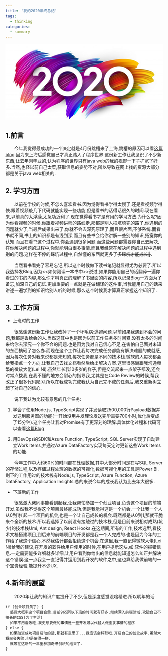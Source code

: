 ```yaml
---
title: '我的2020年终总结'
tags:
  - thinking
categories:
  - summary
---
```

![avatar](/assets/img/2021/01-01/2020.jpg)

## 1.前言

&emsp;&emsp;今年我觉得最成功的一个决定就是4月份跳槽来了上海,跳槽的原因可以看[这篇blog](/posts/my-2019-experience-and-thinking).因为来上海后感觉自己才真正踏入了程序世界.这份新工作让我见识了不少新东西,让去年刚毕业的,认为程序的世界只有java web的我的视野一下子扩宽了好多.当然,也怪以前自己太菜,获取信息的姿势不对,所以导致在网上找的资源大部分都是关于java web相关的.

## 2. 学习方面

&emsp;&emsp;以前在学校的时候,不怎么喜欢看书.因为觉得看书学得太慢了,还是看视频学得快.跟着视频敲几下代码就能实现一些功能,但是看书的话得话很久的时间.现在看来,以前真的太浮躁,太急功近利了.现在觉得看书才是有用的学习方法.为什么呢?因为你看视频的时候,你跟着视频讲师的路线走,那都是别人把坑填完的路了,你遇到的问题就少了,当最后成果出来了,你就不会去深究原理了,而且很片面,不够系统.而看书就不同,书上的知识都是有浅到深,而且有些书会给你讲解一些别的知识,拓宽你的认知.而且在看书这个过程中,你会遇到很多问题.而这些问题都需要你自己去解决,在你解决问题的过程中,你就能明白很多事情.而且我经常在解决问题的过程中遇到别的问题.这样在不停的踩坑过程中,自然懂的东西就更多了~~多踩坑才能成长🤣~~.


&emsp;&emsp;当然看书看完了容易忘记,所以这个时候做下读书笔记就显得尤为必要了.所以我选择发Blog,因为<<如何阅读一本书中>>说过,如果你能用自己的话翻译一遍你看过的书的内容,那么你才叫真正的理解了书里面的内容,所以记录Blog一方面为了备忘,加深自己的记忆.更加重要的一点就是在做翻译的这件事,当我能用自己的话来讲述一遍学到的知识给别人听的时候,那么这个时候我才算真正掌握这个知识了.

## 3. 工作方面

  - 上班时的工作

&emsp;&emsp;很感谢这份新工作让我改掉了一个坏毛病:逃避问题.以前如果我遇到不会的问题,我都是丢给会的人.当然这其中也是因为以前工作任务多时间紧,没有太多的时间来给你去深究一个你不会的问题.也是因为我对自己信心不足,在害怕自己面对未知的东西搞砸了怎么办.而现在这个工作让我每次完成任务都能有解决难题的成就感,因为每次任务对我来说都是未知的,每次任务都是不同的技术栈.微软的人每次都会给我指点一个方向,让我自己去找文档看然后给出解决方案.这里很感谢跟我沟通频繁的微软大佬(Lei Ni).虽然年长我10多岁的样子,但是交流起来一点架子都没,还会时常点拨我,在我不懂的地方会耐心的指导我,尤其是在Code Review的时候,帮我改正了很多代码陋习.所以在我成功完成我认为自己完不成的任务后,我又重新树立起了对自己的信心.

&emsp;&emsp;说下我认为比较有意思的几个任务:

1. 学会了使用Node.js, TypeScript实现了并发读取2500,000行Payload数据并发送到服务器的功能(一开始没用并发理论发送完毕需要700小时,优化后变成了15分钟).这个任务让我对Promise有了更深刻的理解.具体优化过程和代码可以查看[这篇Blog](/posts/first-time-node.js-concurrent)

2. 用DevOps的SDK和Azure Function, TypeScript, SQL Server实现了自动建立Work Items,并通过Azure DataFactory实现每天定时更新这些Work Items的功能.

&emsp;&emsp;今年工作中大约60%的时间都在处理数据,其中大部分时间是在写SQL Server的存储过程,以及存储过程处理的数据的可视化,数据可视化用的工具是Power Bi.剩下的工作用过的技术栈有Node.js, TypeScript, Azure Function, Azure DataFactory, Application Insights.总的来说今年的成长我认为比去年大很多.

  - 下班后的工作

&emsp;&emsp;很感激大佬同事能看到起我,让我帮忙参加一个创业项目,负责这个项目的前端开发.虽然我不觉得这个项目最终能成功.但是我觉得这是一个机会,一个让我一个人从0到1扛起一个项目的机会,也是一个让自己成长的机会.既然都是从0到1,那就干脆来个全新的技术.所以我选择了以前没有接触过的技术栈,但是目前来说相对成熟(坑少)的技术栈Umi, Ant design, React Hooks.在这期间,所有的工作,技术选型,看技术文档搭建项目,到后来的前端项目的开发都是我一个人完成的.也是因为今年的工作给了我这个信心,不然我估计都会拒绝这个机会.在这里,我一直记得微软大佬(Lei Ni)给我的建议,在开发的软件给用户使用的时候,在用户提示这块,如:软件的报错信息.一定需要能多详细就多详细,让用户看到你给出的信息就能知道怎么纠正并解决这个错误.这一点我会一直记得并运用到我开发的软件之中,这也算给我做前端的一个宝贵经验,能提升不少UX.

## 4.新年的展望

&emsp;&emsp;2020年让我的知识广度提升了不少,但是深度感觉没啥精进.所以明年的话

```
if (创业项目黄了) {
  感觉大概率这个项目会黄,目前965所以下班的时间就有好多,继续深入前端领域,攻破自己不擅长的CSS(为了生活)
  如果不用混饭吃,我更想要做的事情是一些开发可以代替人做重复事情的程序
} else {
  如果融资成功项目启动的话,那就有意思了...我应该会辞职吧,开启自己的创业故事.虽然大概率会失败,但是值得一拼.
  就等在这新的一年里参加奇绩创坛的结果了.
}
```